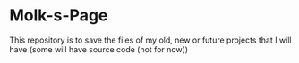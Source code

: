 # Molk-s-Page
This repository is to save the files of my old, new or future projects that I will have (some will have source code (not for now)) 

